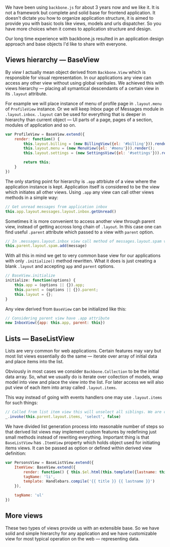 We have been using ```backbone.js``` for about 3 years now and we like it. It is
not a framework but complete and solid base for frontend application. It doesn't
dictate you how to organize application structure, it is aimed to provide you with
basic tools like views, models and urls dispatcher. So you have more choices when
it comes to application structure and design.

Our long time experience with backbone.js resulted in an application design approach
and base objects I'd like to share with everyone.

Views hierarchy — BaseView
--------------------------
By *view* I actually mean object derived from ```Backbone.View``` which is responsible
for visual representation. In our applications any view can access any other view
without using global varibales. We achieved this with views hierarchy — placing all
symantical descendants of a certain view in its ```.layout``` attribute.

For example we will place instance of menu of profile page in
```.layout.menu``` of ```ProfileView``` instance. Or we will keep Inbox page of Messages
module in ```.layout.inbox```. ```.layout``` can be used for everything
that is deeper in hierarchy than current object — UI parts of a page, pages
of a section, modules of application and so on.

```javascript
var ProfileView = BaseView.extend({
	render: function() {
		this.layout.billing = (new BillingView({el: '#billing'})).render();
		this.layout.menu = (new MenuView({el: '#menu'})).render();
		this.layout.settings = (new SettingsView({el: '#settings'})).render();

		return this;
	}
})
```

The only starting point for hierarchy is ```.app``` attrbiute of a view where the application
instance is kept. Application itself is considered to be the view which initiates all other views.
Using ```.app``` any view can call other views methods in a simple way:

```javascript
// Get unread messages from application inbox
this.app.layout.messages.layout.inbox.getUnread()
```

Sometimes it is more convenient to access another view through parent view, instead of getting
accross long chain of ```.layout```. In this case one can find useful ```.parent```
attribute which passed to a view with ```parent``` option.

```javascript
// In .messages.layout.inbox view call method of messages.layout.spam view — put message in a spam box
this.parent.layout.spam.add(message)
```

With all this in mind we get to very common base view for our applications with only ```.initialize()```
method rewritten. What it does is just creating a blank ```.layout``` and accepting ```app```
and ```parent``` options.

```javascript
// BaseView.initialize
initialize: function(options) {
	this.app = (options || {}).app;
	this.parent = (options || {}).parent;
	this.layout = {};
}
```

Any view derived from ```BaseView``` can be initialized like this:

```javascript
// Considering parent view have .app attribute
new InboxView({app: this.app, parent: this})
```

Lists — BaseListView
--------------------
Lists are very common for web applications. Certain features may vary but most
list views essentially do the same — iterate over array of initial data and place
items into the list.

Obviously in most cases we consider ```Backbone.Collection```
to be the initial data array. So, what we usually do is iterate over collection of models,
wrap model into view and place the view into the list. For later access
we will also put view of each item into array called ```.layout.items```.

This way instead of going with events handlers one may use ```.layout.items``` for such things:
```javascript
// Called from list item view this will unselect all siblings. We are crazy about underscore.js
_.invoke(this.parent.layout.items, 'select', false)
```

We have divided list generation process into reasonable number of steps so that derived
list views may implement custom features by redefining just small methods instead of rewriting
everything. Important thing is that ```BaseListView``` has ```.ItemView``` property
which holds object used for initiating items views. It can be passed as option or defined
within derived view definition:

```javascript
var PersonsView = BaseListView.extend({
	ItemView: BaseView.extend({
		render: function() { this.$el.html(this.template({lastname: this.model.get('lastname'), title: this.model.get('title')})) },
		tagName: 'li',
		template: Handlebars.compile('{{ title }} {{ lastname }}')
	}),

	tagName: 'ul'
})
```

More views
----------
These two types of views provide us with an extensible base. So we have solid and simple
hierarchy for any application and we have customizable view for most typical
operation on the web — representing data.
